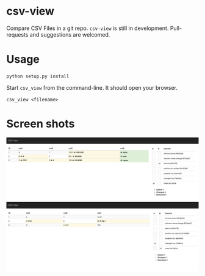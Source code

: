 # csv-view

Compare CSV Files in a git repo. `csv-view` is still in development. Pull-requests and suggestions are welcomed.

# Usage

```
python setup.py install
```

Start `csv_view` from the command-line. It should open your browser.

```
csv_view <filename> 
```


# Screen shots

![csv_view](screenshots/csv_view.png)
![csv_view](screenshots/csv_view_2.png)